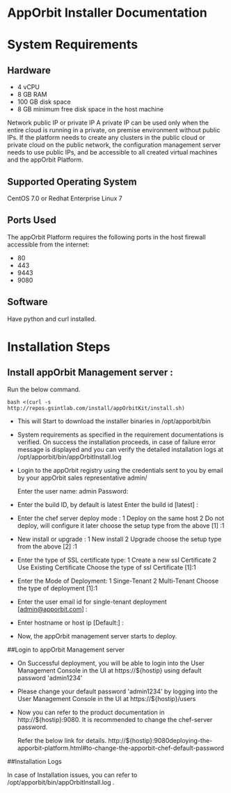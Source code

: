 AppOrbit Installer Documentation
=================================

# System Requirements

## Hardware

- 4 vCPU
- 8 GB RAM
- 100 GB disk space
- 8 GB minimum free disk space in the host machine

Network public IP or private IP
A private IP can be used only when the entire cloud is running in a private, on premise environment without public IPs. If the platform needs to create any clusters in the public cloud or private cloud on the public network, the configuration management server needs to use public IPs, and be accessible to all created virtual machines and the appOrbit Platform.

## Supported Operating System

CentOS 7.0 or Redhat Enterprise Linux 7

## Ports Used
The appOrbit Platform requires the following ports in the host firewall accessible from the internet:
- 80
- 443
- 9443
- 9080 

## Software

Have python and curl installed.

# Installation Steps

## Install appOrbit Management server :

Run the below command.

```
bash <(curl -s  http://repos.gsintlab.com/install/appOrbitKit/install.sh)
```

* This will Start to download the installer binaries in /opt/apporbit/bin

* System requirements as specified in the requirement documentations is verified. On success the installation proceeds, in case of failure error message is displayed and you can verify the detailed installation logs at /opt/apporbit/bin/appOrbitInstall.log

* Login to the appOrbit registry using the credentials sent to you by email by your appOrbit sales representative admin/<password>
	
     Enter the user name: admin
     Password:
		
* Enter the build ID, by default is latest
     Enter the build id [latest] :
	
* Enter the chef server deploy mode :
   1  Deploy on the same host
   2  Do not deploy, will configure it later
   choose the setup type from the above [1] :1
		
* New install or upgrade :
   1  New install
   2  Upgrade
   choose the setup type from the above [2] :1
		
* Enter the type of SSL certificate type:
   1  Create a new ssl Certificate
   2  Use Existing Certificate
   Choose the type of ssl Certificate [1]:1

* Enter the Mode of Deployment:
   1  Singe-Tenant
   2  Multi-Tenant
   Choose the type of deployment [1]:1

* Enter the user email id for single-tenant deployment [admin@apporbit.com] :
	
* Enter hostname or host ip [Default:<IP ADDRESSS>] :
	
* Now, the appOrbit management server starts to deploy.

##Login to appOrbit Management server

* On Successful deployment, you will be able to login into the User Management Console in the UI at https://${hostip} using default password 'admin1234'
 
* Please change your default password 'admin1234' by logging into the User Management Console in the UI at https://${hostip}/users

* Now you can refer to the product documentation in  http://${hostip}:9080. It is recommended to change the chef-server password. 

   Refer the below link for details.
   http://${hostip}:9080deploying-the-apporbit-platform.html#to-change-the-apporbit-chef-default-password 

##Installation Logs

In case of Installation issues, you can refer to /opt/apporbit/bin/appOrbitInstall.log .





